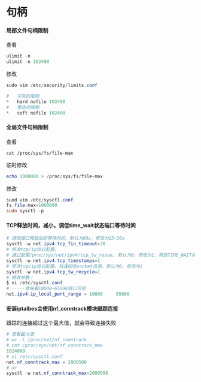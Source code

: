 # 句柄

#### 局部文件句柄限制

查看

```powershell
ulimit -n
ulimit -n 102400
```

修改

```powershell
sudo vim /etc/security/limits.conf

#   实际的限制
*   hard nofile 102400
#   警告的限制
*   soft nofile 102400 
```

#### 全局文件句柄限制

查看

```
cat /proc/sys/fs/file-max
```

临时修改

```powershell
echo 1000000 > /proc/sys/fs/file-max
```

修改

```powershell
suod vim /etc/sysctl.conf
fs.file-max=1000000
sudo sysctl -p
```

#### TCP释放时间，减小，调低time_wait状态端口等待时间

```powershell
# 调低端口释放后的等待时间，默认为60s，修改为15~30s
sysctl -w net.ipv4.tcp_fin_timeout=30
# 修改tcp/ip协议配置，
# 通过配置/proc/sys/net/ipv4/tcp_tw_resue, 默认为0，修改为1，释放TIME_WAIT端口给新连接使用
sysctl -w net.ipv4.tcp_timestamps=1
# 修改tcp/ip协议配置，快速回收socket资源，默认为0，修改为1
sysctl -w net.ipv4.tcp_tw_recycle=1
# 修改参数：
$ vi /etc/sysctl.conf
# -----意味着10000~65000端口可用
net.ipv4.ip_local_port_range = 10000     65000     
```

#### 安装iptalbes会使用nf_conntrack模块跟踪连接

跟踪的连接超过这个最大值，就会导致连接失败

```powershell
# 查看最大值
# wc -l /proc/net/nf_conntrack
# cat /proc/sys/net/nf_conntrack_max
1024000
# vi /etc/sysctl.conf
net.nf_conntrack_max = 2000500
# or
sysctl -w net.nf_conntrack_max=2000500
```

